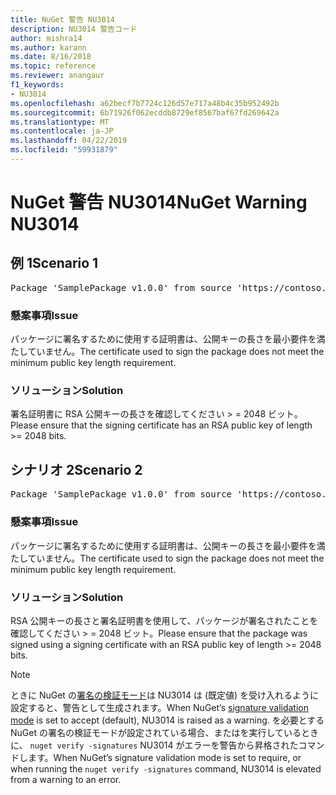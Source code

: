 ```yaml
---
title: NuGet 警告 NU3014
description: NU3014 警告コード
author: mishra14
ms.author: karann
ms.date: 8/16/2018
ms.topic: reference
ms.reviewer: anangaur
f1_keywords:
- NU3014
ms.openlocfilehash: a62becf7b7724c126d57e717a48b4c35b952492b
ms.sourcegitcommit: 6b71926f062ecddb8729ef8567baf67fd269642a
ms.translationtype: MT
ms.contentlocale: ja-JP
ms.lasthandoff: 04/22/2019
ms.locfileid: "59931879"
---
```

# <a name="nuget-warning-nu3014"></a><span data-ttu-id="7afec-103">NuGet 警告 NU3014</span><span class="sxs-lookup"><span data-stu-id="7afec-103">NuGet Warning NU3014</span></span>

## <a name="scenario-1"></a><span data-ttu-id="7afec-104">例 1</span><span class="sxs-lookup"><span data-stu-id="7afec-104">Scenario 1</span></span>

<pre>Package 'SamplePackage v1.0.0' from source 'https://contoso.com/index.json': The signing certificate does not meet a minimum public key length requirement.</pre>

### <a name="issue"></a><span data-ttu-id="7afec-105">懸案事項</span><span class="sxs-lookup"><span data-stu-id="7afec-105">Issue</span></span>

<span data-ttu-id="7afec-106">パッケージに署名するために使用する証明書は、公開キーの長さを最小要件を満たしていません。</span><span class="sxs-lookup"><span data-stu-id="7afec-106">The certificate used to sign the package does not meet the minimum public key length requirement.</span></span>


### <a name="solution"></a><span data-ttu-id="7afec-107">ソリューション</span><span class="sxs-lookup"><span data-stu-id="7afec-107">Solution</span></span>

<span data-ttu-id="7afec-108">署名証明書に RSA 公開キーの長さを確認してください > = 2048 ビット。</span><span class="sxs-lookup"><span data-stu-id="7afec-108">Please ensure that the signing certificate has an RSA public key of length >= 2048 bits.</span></span>



## <a name="scenario-2"></a><span data-ttu-id="7afec-109">シナリオ 2</span><span class="sxs-lookup"><span data-stu-id="7afec-109">Scenario 2</span></span>

<pre>Package 'SamplePackage v1.0.0' from source 'https://contoso.com/index.json': The primary signature's certificate does not meet a minimum public key length requirement.</pre>

### <a name="issue"></a><span data-ttu-id="7afec-110">懸案事項</span><span class="sxs-lookup"><span data-stu-id="7afec-110">Issue</span></span>

<span data-ttu-id="7afec-111">パッケージに署名するために使用する証明書は、公開キーの長さを最小要件を満たしていません。</span><span class="sxs-lookup"><span data-stu-id="7afec-111">The certificate used to sign the package does not meet the minimum public key length requirement.</span></span>


### <a name="solution"></a><span data-ttu-id="7afec-112">ソリューション</span><span class="sxs-lookup"><span data-stu-id="7afec-112">Solution</span></span>

<span data-ttu-id="7afec-113">RSA 公開キーの長さと署名証明書を使用して、パッケージが署名されたことを確認してください > = 2048 ビット。</span><span class="sxs-lookup"><span data-stu-id="7afec-113">Please ensure that the package was signed using a signing certificate with an RSA public key of length >= 2048 bits.</span></span>


> [!Note]
> <span data-ttu-id="7afec-114">ときに NuGet の[署名の検証モード](https://docs.microsoft.com/en-us/nuget/consume-packages/installing-signed-packages#configure-package-signature-requirements)は NU3014 は (既定値) を受け入れるように設定すると、警告として生成されます。</span><span class="sxs-lookup"><span data-stu-id="7afec-114">When NuGet’s [signature validation mode](https://docs.microsoft.com/en-us/nuget/consume-packages/installing-signed-packages#configure-package-signature-requirements) is set to accept (default), NU3014 is raised as a warning.</span></span> <span data-ttu-id="7afec-115">を必要とする NuGet の署名の検証モードが設定されている場合、またはを実行しているときに、 `nuget verify -signatures` NU3014 がエラーを警告から昇格されたコマンドします。</span><span class="sxs-lookup"><span data-stu-id="7afec-115">When NuGet’s signature validation mode is set to require, or when running the `nuget verify -signatures` command, NU3014 is elevated from a warning to an error.</span></span> 
